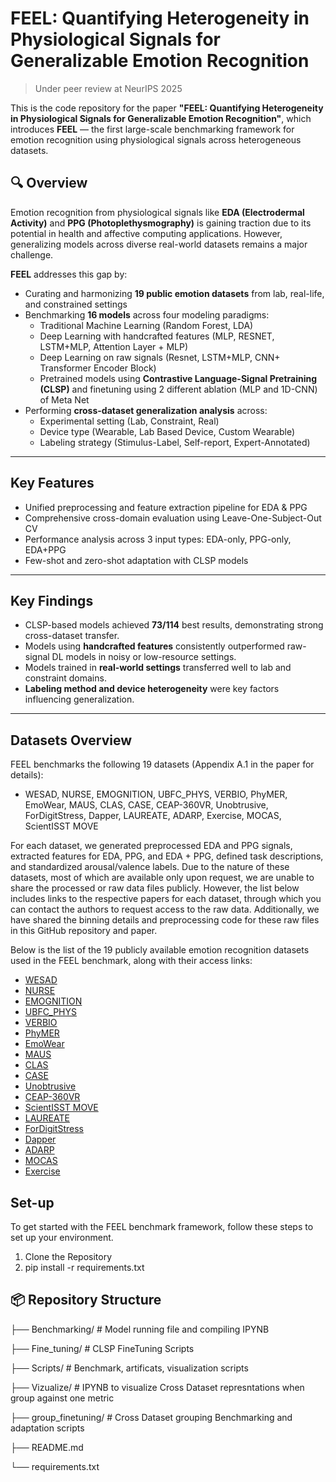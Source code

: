 # FEEL: Quantifying Heterogeneity in Physiological Signals for Generalizable Emotion Recognition

> Under peer review at NeurIPS 2025

This is the code repository for the paper **"FEEL: Quantifying Heterogeneity in Physiological Signals for Generalizable Emotion Recognition"**, which introduces **FEEL** — the first large-scale benchmarking framework for emotion recognition using physiological signals across heterogeneous datasets.

## 🔍 Overview

Emotion recognition from physiological signals like **EDA (Electrodermal Activity)** and **PPG (Photoplethysmography)** is gaining traction due to its potential in health and affective computing applications. However, generalizing models across diverse real-world datasets remains a major challenge.

**FEEL** addresses this gap by:

- Curating and harmonizing **19 public emotion datasets** from lab, real-life, and constrained settings
- Benchmarking **16 models** across four modeling paradigms:
  - Traditional Machine Learning (Random Forest, LDA)
  - Deep Learning with handcrafted features (MLP, RESNET, LSTM+MLP, Attention Layer + MLP)
  - Deep Learning on raw signals (Resnet, LSTM+MLP, CNN+ Transformer Encoder Block)
  - Pretrained models using **Contrastive Language-Signal Pretraining (CLSP)** and finetuning using 2 different ablation (MLP and 1D-CNN) of Meta Net 
- Performing **cross-dataset generalization analysis** across:
  - Experimental setting (Lab, Constraint, Real)
  - Device type (Wearable, Lab Based Device, Custom Wearable)
  - Labeling strategy (Stimulus-Label, Self-report, Expert-Annotated)

---

## Key Features

- Unified preprocessing and feature extraction pipeline for EDA & PPG
- Comprehensive cross-domain evaluation using Leave-One-Subject-Out CV
- Performance analysis across 3 input types: EDA-only, PPG-only, EDA+PPG
- Few-shot and zero-shot adaptation with CLSP models

---

## Key Findings

- CLSP-based models achieved **73/114** best results, demonstrating strong cross-dataset transfer.
- Models using **handcrafted features** consistently outperformed raw-signal DL models in noisy or low-resource settings.
- Models trained in **real-world settings** transferred well to lab and constraint domains.
- **Labeling method and device heterogeneity** were key factors influencing generalization.

---

## Datasets Overview

FEEL benchmarks the following 19 datasets (Appendix A.1 in the paper for details): 

- WESAD, NURSE, EMOGNITION, UBFC_PHYS, VERBIO, PhyMER, EmoWear, MAUS, CLAS, CASE, CEAP-360VR, Unobtrusive, ForDigitStress, Dapper, LAUREATE, ADARP, Exercise, MOCAS, ScientISST MOVE

For each dataset, we generated preprocessed EDA and PPG signals, extracted features for EDA, PPG, and EDA + PPG, defined task descriptions, and standardized arousal/valence labels. Due to the nature of these datasets, most of which are available only upon request, we are unable to share the processed or raw data files publicly. However, the list below includes links to the respective papers for each dataset, through which you can contact the authors to request access to the raw data. Additionally, we have shared the binning details and preprocessing code for these raw files in this GitHub repository and paper.

Below is the list of the 19 publicly available emotion recognition datasets used in the FEEL benchmark, along with their access links:

- [WESAD](https://archive.ics.uci.edu/dataset/465/wesad+wearable+stress+and+affect+detection)
- [NURSE](https://www.nature.com/articles/s41597-022-01361-y#:~:text=The%20dataset%20provides%20more%20than,validated%20stressful%20events%20by%20nurses.)
- [EMOGNITION](https://www.nature.com/articles/s41597-022-01262-0)
- [UBFC_PHYS](https://sites.google.com/view/ybenezeth/ubfc-phys)
- [VERBIO](https://hubbs.engr.tamu.edu/resources/verbio-dataset/)
- [PhyMER](https://ieeexplore.ieee.org/document/10265252)
- [EmoWear](https://www.nature.com/articles/s41597-024-03429-3)
- [MAUS](https://ieee-dataport.org/open-access/maus-dataset-mental-workload-assessment-n-back-task-using-wearable-sensor)
- [CLAS](https://ieee-dataport.org/open-access/database-cognitive-load-affect-and-stress-recognition)
- [CASE](https://www.nature.com/articles/s41597-019-0209-0)
- [Unobtrusive](https://www.nature.com/articles/s41597-024-03738-7)
- [CEAP-360VR](https://ieeexplore.ieee.org/document/9599346)
- [ScientISST MOVE](https://physionet.org/content/scientisst-move-biosignals/1.0.1/)
- [LAUREATE](https://dl.acm.org/doi/10.1145/3610892)
- [ForDigitStress](https://ieeexplore.ieee.org/document/10756706)
- [Dapper](https://www.nature.com/articles/s41597-021-00945-4)
- [ADARP](https://arxiv.org/abs/2206.14568)
- [MOCAS](https://polytechnic.purdue.edu/ahmrs/mocas-dataset)
- [Exercise](https://www.nature.com/articles/s41597-025-04845-9)

## Set-up

To get started with the FEEL benchmark framework, follow these steps to set up your environment.

1. Clone the Repository
2. pip install -r requirements.txt

## 📦 Repository Structure

├── Benchmarking/             # Model running file and compiling IPYNB

├── Fine_tuning/              # CLSP FineTuning Scripts

├── Scripts/                  # Benchmark, artificats, visualization scripts

├── Vizualize/                # IPYNB to visualize Cross Dataset represntations when group against one metric

├── group_finetuning/         # Cross Dataset grouping Benchmarking and adaptation scripts

├── README.md

└── requirements.txt
